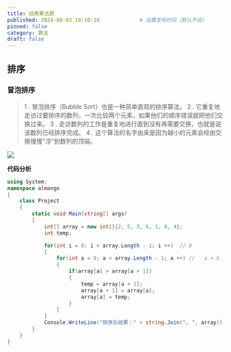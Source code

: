 ```yaml
---
title: 经典算法题
published: 2024-08-03 10:10:10             # 设置发布时间（默认不设）
pinned: false
category: 算法
draft: false
---
```







## 排序

### 冒泡排序

>1 . 冒泡排序（Bubble Sort）也是一种简单直观的排序算法。
>2 . 它重复地走访过要排序的数列，一次比较两个元素，如果他们的顺序错误就把他们交换过来。
>3 . 走访数列的工作是重复地进行直到没有再需要交换，也就是说该数列已经排序完成。
>4 . 这个算法的名字由来是因为越小的元素会经由交换慢慢"浮"到数列的顶端。





![](https://gcore.jsdelivr.net/gh/Almango/Blog_imgbed@main/post/post_algo_bubbleSort.gif)

**代码分析**



```cs
using System;
namespace almango
{
	class Project
	{
		static void Main(string[] args)
		{
			int[] array = new int[]{2, 5, 3, 6, 1, 8, 4};
			int temp;

			for(int i = 0; i < array.Length - 1; i ++)  // 0
			{
				for(int a = 0; a < array.Length - 1; a ++) //   a < 5
				{
					if(array[a] > array[a + 1])
					{
						temp = array[a + 1];
						array[a + 1] = array[a];
						array[a] = temp;
					}
				}
			}
			Console.WriteLine("排序后结果：" + string.Join(", ", array));
		}
	}
}
```